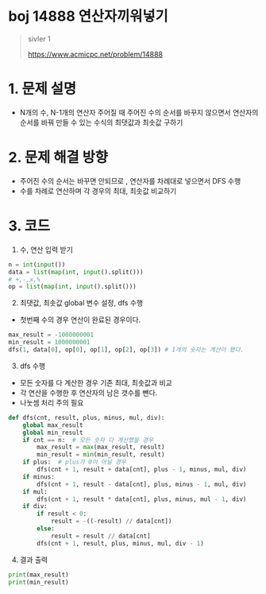 # boj 14888 연산자끼워넣기
> sivler 1
> 
> https://www.acmicpc.net/problem/14888


# 1. 문제 설명
- N개의 수, N-1개의 연산자 주어질 때 주어진 수의 순서를 바꾸지 않으면서
연산자의 순서를 바꿔 만들 수 있는 수식의 최댓값과 최솟값 구하기

# 2. 문제 해결 방향
- 주어진 수의 순서는 바꾸면 안되므로 , 연산자를 차례대로 넣으면서 DFS 수행
- 수를 차례로 연산하며 각 경우의 최대, 최솟값 비교하기
# 3. 코드
1. 수, 연산 입력 받기
```python
n = int(input())
data = list(map(int, input().split()))
# +,-,x,%
op = list(map(int, input().split()))
```
2. 최댓값, 최솟값 global 변수 설정, dfs 수행
- 첫번째 수의 경우 연산이 완료된 경우이다.
```python
max_result = -1000000001
min_result = 1000000001
dfs(1, data[0], op[0], op[1], op[2], op[3]) # 1개의 숫자는 계산이 됐다.
```
3. dfs 수행
- 모든 숫자를 다 계산한 경우 기존 최대, 최솟값과 비교
- 각 연산을 수행한 후 연산자의 남은 갯수를 뺀다.
- 나눗셈 처리 주의 필요
```python
def dfs(cnt, result, plus, minus, mul, div):
    global max_result
    global min_result
    if cnt == n:  # 모든 숫자 다 계산했을 경우
        max_result = max(max_result, result)
        min_result = min(min_result, result)
    if plus:  # plus가 0이 아닐 경우
        dfs(cnt + 1, result + data[cnt], plus - 1, minus, mul, div)
    if minus:
        dfs(cnt + 1, result - data[cnt], plus, minus - 1, mul, div)
    if mul:
        dfs(cnt + 1, result * data[cnt], plus, minus, mul - 1, div)
    if div:
        if result < 0:
            result = -((-result) // data[cnt])
        else:
            result = result // data[cnt]
        dfs(cnt + 1, result, plus, minus, mul, div - 1)
```
4. 결과 출력
```python
print(max_result)
print(min_result)
```
